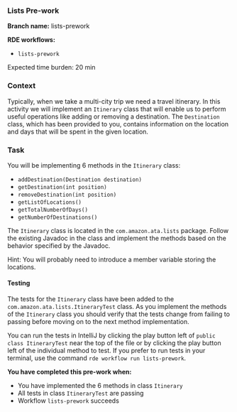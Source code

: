 ### Lists Pre-work

**Branch name:** lists-prework

**RDE workflows:**
- `lists-prework`

Expected time burden: 20 min

### Context

Typically, when we take a multi-city trip we need a travel itinerary. In
this activity we will implement an `Itinerary` class that will enable us
to perform useful operations like adding or removing a destination. The
`Destination` class, which has been provided to you, contains
information on the location and days that will be spent in the given
location.

### Task

You will be implementing 6 methods in the `Itinerary` class:

- `addDestination(Destination destination)`
- `getDestination(int position)`
- `removeDestination(int position)`
- `getListOfLocations()`
- `getTotalNumberOfDays()`
- `getNumberOfDestinations()`

The `Itinerary` class is located in the `com.amazon.ata.lists`
package. Follow the existing Javadoc in the class and implement the
methods based on the behavior specified by the Javadoc.

Hint: You will probably need to introduce a member variable storing the
locations.

#### Testing

The tests for the `Itinerary` class have been added to the
`com.amazon.ata.lists.ItineraryTest` class. As you implement the
methods of the `Itinerary` class you should verify that the tests change
from failing to passing before moving on to the next method
implementation.

You can run the tests in IntelliJ by clicking the play button left of
`public class ItineraryTest` near the top of the file or by clicking the
play button left of the individual method to test. If you prefer to run
tests in your terminal, use the command `rde workflow run
lists-prework`.

**You have completed this pre-work when:**
* You have implemented the 6 methods in class `Itinerary`
* All tests in class `ItineraryTest` are passing
* Workflow `lists-prework` succeeds

